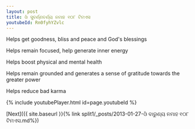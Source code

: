 ```yaml
---
layout: post
title: ଓଁ ସୁବର୍ଣ୍ଣବର୍ଣ୍ୟ ନମାହ ୧୦୮ ଟିମଏସ
youtubeId: Rn0fyhYZvlc
---
```

 
 
Helps get goodness, bliss and peace and God's blessings
 
Helps remain focused, help generate inner energy 
 
Helps boost physical and mental health 
 
Helps remain grounded and generates a sense of gratitude towards the greater power 
 
Helps reduce bad karma
 
 
 
 


{% include youtubePlayer.html id=page.youtubeId %}
 
[Next]({{ site.baseurl }}{% link  split1/_posts/2013-01-27-ଓଁ ବାରୁଣ୍ୟ ନମାହ ୧୦୮ ଟିମଏସ.md%})
 
